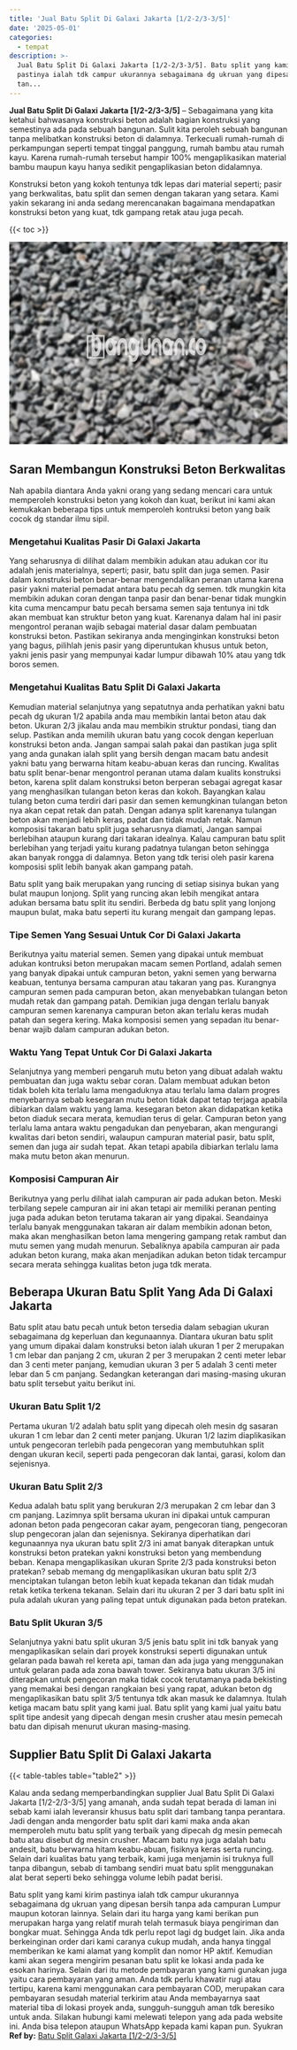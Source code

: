```yaml
---
title: 'Jual Batu Split Di Galaxi Jakarta [1/2-2/3-3/5]'
date: '2025-05-01'
categories:
  - tempat
description: >-
  Jual Batu Split Di Galaxi Jakarta [1/2-2/3-3/5]. Batu split yang kami kirim
  pastinya ialah tdk campur ukurannya sebagaimana dg ukruan yang dipesan bersih
  tan...
---
```


**Jual Batu Split Di Galaxi Jakarta \[1/2-2/3-3/5\]** – Sebagaimana yang kita ketahui bahwasanya konstruksi beton adalah bagian konstruksi yang semestinya ada pada sebuah bangunan. Sulit kita peroleh sebuah bangunan tanpa melibatkan konstruksi beton di dalamnya. Terkecuali rumah-rumah di perkampungan seperti tempat tinggal panggung, rumah bambu atau rumah kayu. Karena rumah-rumah tersebut hampir 100% mengaplikasikan material bambu maupun kayu hanya sedikit pengaplikasian beton didalamnya.

Konstruksi beton yang kokoh tentunya tdk lepas dari material seperti; pasir yang berkwalitas, batu split dan semen dengan takaran yang setara. Kami yakin sekarang ini anda sedang merencanakan bagaimana mendapatkan konstruksi beton yang kuat, tdk gampang retak atau juga pecah.

{{< toc >}}

![Jual Batu Split Di Galaxi Jakarta [1/2-2/3-3/5]](/images/jual-batu-split-28.png)

## Saran Membangun Konstruksi Beton Berkwalitas

Nah apabila diantara Anda yakni orang yang sedang mencari cara untuk memperoleh konstruksi beton yang kokoh dan kuat, berikut ini kami akan kemukakan beberapa tips untuk memperoleh kontruksi beton yang baik cocok dg standar ilmu sipil.

### Mengetahui Kualitas Pasir Di Galaxi Jakarta

Yang seharusnya di dilihat dalam membikin adukan atau adukan cor itu adalah jenis materialnya, seperti; pasir, batu split dan juga semen. Pasir dalam konstruksi beton benar-benar mengendalikan peranan utama karena pasir yakni material pemadat antara batu pecah dg semen. tdk mungkin kita membikin adukan coran dengan tanpa pasir dan benar-benar tidak mungkin kita cuma mencampur batu pecah bersama semen saja tentunya ini tdk akan membuat kan struktur beton yang kuat. Karenanya dalam hal ini pasir mengontrol peranan wajib sebagai material dasar dalam pembuatan konstruksi beton. Pastikan sekiranya anda menginginkan konstruksi beton yang bagus, pilihlah jenis pasir yang diperuntukan khusus untuk beton, yakni jenis pasir yang mempunyai kadar lumpur dibawah 10% atau yang tdk boros semen.

### Mengetahui Kualitas Batu Split Di Galaxi Jakarta

Kemudian material selanjutnya yang sepatutnya anda perhatikan yakni batu pecah dg ukuran 1/2 apabila anda mau membikin lantai beton atau dak beton. Ukuran 2/3 jikalau anda mau membikin struktur pondasi, tiang dan selup. Pastikan anda memilih ukuran batu yang cocok dengan keperluan konstruksi beton anda. Jangan sampai salah pakai dan pastikan juga split yang anda gunakan ialah split yang bersih dengan macam batu andesit yakni batu yang berwarna hitam keabu-abuan keras dan runcing. Kwalitas batu split benar-benar mengontrol peranan utama dalam kualits konstruksi beton, karena split dalam konstruksi beton berperan sebagai agregat kasar yang menghasilkan tulangan beton keras dan kokoh. Bayangkan kalau tulang beton cuma terdiri dari pasir dan semen kemungkinan tulangan beton nya akan cepat retak dan patah. Dengan adanya split karenanya tulangan beton akan menjadi lebih keras, padat dan tidak mudah retak. Namun komposisi takaran batu split juga seharusnya diamati, Jangan sampai berlebihan ataupun kurang dari takaran idealnya. Kalau campuran batu split berlebihan yang terjadi yaitu kurang padatnya tulangan beton sehingga akan banyak rongga di dalamnya. Beton yang tdk terisi oleh pasir karena komposisi split lebih banyak akan gampang patah.

Batu split yang baik merupakan yang runcing di setiap sisinya bukan yang bulat maupun lonjong. Split yang runcing akan lebih mengikat antara adukan bersama batu split itu sendiri. Berbeda dg batu split yang lonjong maupun bulat, maka batu seperti itu kurang mengait dan gampang lepas.

### Tipe Semen Yang Sesuai Untuk Cor Di Galaxi Jakarta

Berikutnya yaitu material semen. Semen yang dipakai untuk membuat adukan kontruksi beton merupakan macam semen Portland, adalah semen yang banyak dipakai untuk campuran beton, yakni semen yang berwarna keabuan, tentunya bersama campuran atau takaran yang pas. Kurangnya campuran semen pada campuran beton, akan menyebabkan tulangan beton mudah retak dan gampang patah. Demikian juga dengan terlalu banyak campuran semen karenanya campuran beton akan terlalu keras mudah patah dan segera kering. Maka komposisi semen yang sepadan itu benar-benar wajib dalam campuran adukan beton.

### Waktu Yang Tepat Untuk Cor Di Galaxi Jakarta

Selanjutnya yang memberi pengaruh mutu beton yang dibuat adalah waktu pembuatan dan juga waktu sebar coran. Dalam membuat adukan beton tidak boleh kita terlalu lama mengaduknya atau terlalu lama dalam progres menyebarnya sebab kesegaran mutu beton tidak dapat tetap terjaga apabila dibiarkan dalam waktu yang lama. kesegaran beton akan didapatkan ketika beton diaduk secara merata, kemudian terus di gelar. Campuran beton yang terlalu lama antara waktu pengadukan dan penyebaran, akan mengurangi kwalitas dari beton sendiri, walaupun campuran material pasir, batu split, semen dan juga air sudah tepat. Akan tetapi apabila dibiarkan terlalu lama maka mutu beton akan menurun.

### Komposisi Campuran Air

Berikutnya yang perlu dilihat ialah campuran air pada adukan beton. Meski terbilang sepele campuran air ini akan tetapi air memiliki peranan penting juga pada adukan beton terutama takaran air yang dipakai. Seandainya terlalu banyak menggunakan takaran air dalam membikin adonan beton, maka akan menghasilkan beton lama mengering gampang retak rambut dan mutu semen yang mudah menurun. Sebaliknya apabila campuran air pada adukan beton kurang, maka akan menjadikan adukan beton tidak tercampur secara merata sehingga kualitas beton juga tdk merata.

## Beberapa Ukuran Batu Split Yang Ada Di Galaxi Jakarta

Batu split atau batu pecah untuk beton tersedia dalam sebagian ukuran sebagaimana dg keperluan dan kegunaannya. Diantara ukuran batu split yang umum dipakai dalam konstruksi beton ialah ukuran 1 per 2 merupakan 1 cm lebar dan panjang 2 cm, ukuran 2 per 3 merupakan 2 centi meter lebar dan 3 centi meter panjang, kemudian ukuran 3 per 5 adalah 3 centi meter lebar dan 5 cm panjang. Sedangkan keterangan dari masing-masing ukuran batu split tersebut yaitu berikut ini.

### Ukuran Batu Split 1/2

Pertama ukuran 1/2 adalah batu split yang dipecah oleh mesin dg sasaran ukuran 1 cm lebar dan 2 centi meter panjang. Ukuran 1/2 lazim diaplikasikan untuk pengecoran terlebih pada pengecoran yang membutuhkan split dengan ukuran kecil, seperti pada pengecoran dak lantai, garasi, kolom dan sejenisnya.

### Ukuran Batu Split 2/3

Kedua adalah batu split yang berukuran 2/3 merupakan 2 cm lebar dan 3 cm panjang. Lazimnya split bersama ukuran ini dipakai untuk campuran adonan beton pada pengecoran cakar ayam, pengecoran tiang, pengecoran slup pengecoran jalan dan sejenisnya. Sekiranya diperhatikan dari kegunaannya nya ukuran batu split 2/3 ini amat banyak diterapkan untuk konstruksi beton pratekan yakni konstruksi beton yang membendung beban. Kenapa mengaplikasikan ukuran Sprite 2/3 pada konstruksi beton pratekan? sebab memang dg mengaplikasikan ukuran batu split 2/3 menciptakan tulangan beton lebih kuat kepada tekanan dan tidak mudah retak ketika terkena tekanan. Selain dari itu ukuran 2 per 3 dari batu split ini pula adalah ukuran yang paling tepat untuk digunakan pada beton pratekan.

### Batu Split Ukuran 3/5

Selanjutnya yakni batu split ukuran 3/5 jenis batu split ini tdk banyak yang mengaplikasikan selain dari proyek konstruksi seperti digunakan untuk gelaran pada bawah rel kereta api, taman dan ada juga yang menggunakan untuk gelaran pada ada zona bawah tower. Sekiranya batu ukuran 3/5 ini diterapkan untuk pengecoran maka tidak cocok terutamanya pada bekisting yang memakai besi dengan rangkaian besi yang rapat, adukan beton dg mengaplikasikan batu split 3/5 tentunya tdk akan masuk ke dalamnya. Itulah ketiga macam batu split yang kami jual. Batu split yang kami jual yaitu batu split tipe andesit yang dipecah dengan mesin crusher atau mesin pemecah batu dan dipisah menurut ukuran masing-masing.

## Supplier Batu Split Di Galaxi Jakarta

{{< table-tables table="table2" >}}

Kalau anda sedang memperbandingkan supplier Jual Batu Split Di Galaxi Jakarta \[1/2-2/3-3/5\] yang amanah, anda sudah tepat berada di laman ini sebab kami ialah leveransir khusus batu split dari tambang tanpa perantara. Jadi dengan anda mengorder batu split dari kami maka anda akan memperoleh mutu batu split yang terbaik yang dipecah dg mesin pemecah batu atau disebut dg mesin crusher. Macam batu nya juga adalah batu andesit, batu berwarna hitam keabu-abuan, fisiknya keras serta runcing. Selain dari kualitas batu yang terbaik, kami juga menjamin isi truknya full tanpa dibangun, sebab di tambang sendiri muat batu split menggunakan alat berat seperti beko sehingga volume lebih padat berisi.

Batu split yang kami kirim pastinya ialah tdk campur ukurannya sebagaimana dg ukruan yang dipesan bersih tanpa ada campuran Lumpur maupun kotoran lainnya. Selain dari itu harga yang kami berikan pun merupakan harga yang relatif murah telah termasuk biaya pengiriman dan bongkar muat. Sehingga Anda tdk perlu repot lagi dg budget lain. Jika anda berkeinginan order dari kami caranya cukup mudah, anda hanya tinggal memberikan ke kami alamat yang komplit dan nomor HP aktif. Kemudian kami akan segera mengirim pesanan batu split ke lokasi anda pada ke esokan harinya. Selain dari itu metode pembayaran yang kami gunakan juga yaitu cara pembayaran yang aman. Anda tdk perlu khawatir rugi atau tertipu, karena kami menggunakan cara pembayaran COD, merupakan cara pembayaran sesudah material terkirim atau Anda membayarnya saat material tiba di lokasi proyek anda, sungguh-sungguh aman tdk beresiko untuk anda. Silakan hubungi kami melewati telepon yang ada pada website ini. Anda bisa telepon ataupun WhatsApp kepada kami kapan pun. Syukran
**Ref by:** [Batu Split Galaxi Jakarta [1/2-2/3-3/5]](https://id.wikipedia.org/wiki/Batu)
